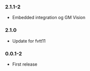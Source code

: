 ### 2.1.1-2

- Embedded integration og GM Vision

### 2.1.0

- Update for fvtt11

### 0.0.1-2

- First release

